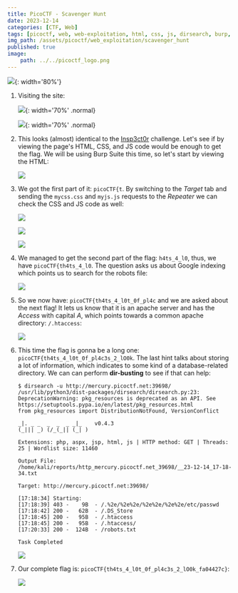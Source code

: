 ```yaml
---
title: PicoCTF - Scavenger Hunt
date: 2023-12-14
categories: [CTF, Web]
tags: [picoctf, web, web-exploitation, html, css, js, dirsearch, burp, burp-repeater, burp-target, dir-busting, apache]
img_path: /assets/picoctf/web_exploitation/scavenger_hunt
published: true
image:
    path: ../../picoctf_logo.png
---
```


![](room_banner.png){: width='80%'}

1. Visiting the site:

    ![](home_what.png){: width='70%' .normal}

    ![](home_how.png){: width='70%' .normal}

2. This looks (almost) identical to the [Insp3ct0r](https://cspanias.github.io/posts/PicoCTF-Insp3ct0r/) challenge. Let's see if by viewing the page's HTML, CSS, and JS code would be enough to get the flag. We will be using Burp Suite this time, so let's start by viewing the HTML:

    ![](html_first_part.png)

3. We got the first part of it: `picoCTF{t`. By switching to the *Target* tab and sending the `mycss.css` and `myjs.js` requests to the *Repeater* we can check the CSS and JS code as well:

    ![](target_css_js.png)

    ![](css_second_part.png)

    ![](js_indexing.png)

4. We managed to get the second part of the flag: `h4ts_4_l0`, thus, we have `picoCTF{th4ts_4_l0`. The question asks us about Google indexing which points us to search for the robots file:

    ![](robots_third_part.png)

5. So we now have: `picoCTF{th4ts_4_l0t_0f_pl4c` and we are asked about the next flag! It lets us know that it is an apache server and has the *Access* with capital *A*, which points towards a common apache directory: `/.htaccess`:

    ![](htaccess_fourth_part.png)

6. This time the flag is gonna be a long one: `picoCTF{th4ts_4_l0t_0f_pl4c3s_2_lO0k`. The last hint talks about storing a lot of information, which indicates to some kind of a database-related directory. We can can perform **dir-busting** to see if that can help:

    ```shell
    $ dirsearch -u http://mercury.picoctf.net:39698/
    /usr/lib/python3/dist-packages/dirsearch/dirsearch.py:23: DeprecationWarning: pkg_resources is deprecated as an API. See https://setuptools.pypa.io/en/latest/pkg_resources.html
    from pkg_resources import DistributionNotFound, VersionConflict

    _|. _ _  _  _  _ _|_    v0.4.3
    (_||| _) (/_(_|| (_| )

    Extensions: php, aspx, jsp, html, js | HTTP method: GET | Threads: 25 | Wordlist size: 11460

    Output File: /home/kali/reports/http_mercury.picoctf.net_39698/__23-12-14_17-18-34.txt

    Target: http://mercury.picoctf.net:39698/

    [17:18:34] Starting:
    [17:18:39] 403 -    9B  - /.%2e/%2e%2e/%2e%2e/%2e%2e/etc/passwd
    [17:18:42] 200 -   62B  - /.DS_Store
    [17:18:45] 200 -   95B  - /.htaccess
    [17:18:45] 200 -   95B  - /.htaccess/
    [17:20:33] 200 -  124B  - /robots.txt

    Task Completed
    ```

    ![](ds_store_fifth_part.png)

7. Our complete flag is: `picoCTF{th4ts_4_l0t_0f_pl4c3s_2_lO0k_fa04427c}`:

    ![](room_pwned.png)